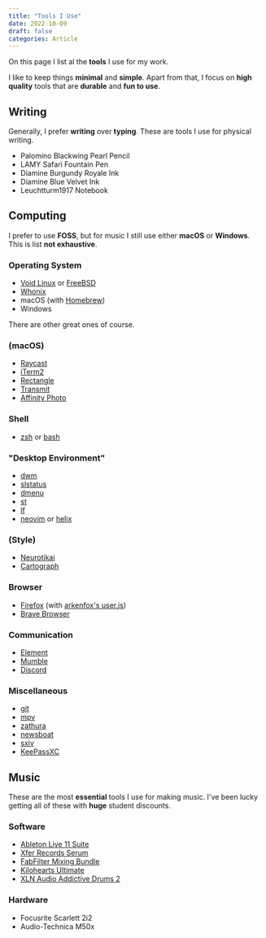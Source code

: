 ```yaml
---
title: "Tools I Use"
date: 2022-10-09
draft: false
categories: Article
---
```


On this page I list al the **tools** I use for my work.

I like to keep things **minimal** and **simple**.
Apart from that, I focus on **high quality** tools that are **durable** and **fun to use**.

## Writing

Generally, I prefer **writing** over **typing**.
These are tools I use for physical writing.

- Palomino Blackwing Pearl Pencil
- LAMY Safari Fountain Pen
- Diamine Burgundy Royale Ink
- Diamine Blue Velvet Ink
- Leuchtturm1917 Notebook

## Computing

I prefer to use **FOSS**, but for music I still use either **macOS** or **Windows**.
This is list **not exhaustive**.

### Operating System

- [Void Linux](https://voidlinux.org/) or [FreeBSD](https://www.freebsd.org/)
- [Whonix](https://www.whonix.org/)
- macOS (with [Homebrew](https://brew.sh/))
- Windows

There are other great ones of course.

### (macOS)

- [Raycast](https://www.raycast.com/)
- [iTerm2](https://iterm2.com/)
- [Rectangle](https://rectangleapp.com/)
- [Transmit](https://panic.com/transmit/)
- [Affinity Photo](https://affinity.serif.com/en-us/photo/)

### Shell

- [zsh](https://www.zsh.org/) or [bash](https://www.gnu.org/software/bash/)

### "Desktop Environment"

- [dwm](https://dwm.suckless.org/)
- [slstatus](https://tools.suckless.org/slstatus/)
- [dmenu](https://tools.suckless.org/dmenu/)
- [st](https://st.suckless.org/)
- [lf](https://github.com/gokcehan/lf)
- [neovim](https://neovim.io/) or [helix](https://helix-editor.com/)

### (Style)

- [Neurotikai](https://github.com/stanhoenson/neurotikai)
- [Cartograph](https://connary.com/cartograph.html)

### Browser

- [Firefox](https://www.mozilla.org/en-US/firefox/new/) (with [arkenfox's user.js](https://github.com/arkenfox/user.js/))
- [Brave Browser](https://brave.com/)

### Communication

- [Element](https://element.io/)
- [Mumble](https://www.mumble.info/)
- [Discord](https://discord.com/)

### Miscellaneous

- [git](https://git-scm.com/)
- [mpv](https://mpv.io/)
- [zathura](https://pwmt.org/projects/zathura/index.html)
- [newsboat](https://newsboat.org/)
- [sxiv](https://github.com/muennich/sxiv)
- [KeePassXC](https://keepassxc.org/)

## Music

These are the most **essential** tools I use for making music.
I've been lucky getting all of these with **huge** student discounts.

### Software

- [Ableton Live 11 Suite](https://www.ableton.com/en/live/)
- [Xfer Records Serum](https://xferrecords.com/products/serum/)
- [FabFilter Mixing Bundle](https://www.fabfilter.com/shop/mixing-bundle)
- [Kilohearts Ultimate](https://kilohearts.com/products/kilohearts_ultimate)
- [XLN Audio Addictive Drums 2](https://www.xlnaudio.com/products/addictive_drums_2)

### Hardware

- Focusrite Scarlett 2i2
- Audio-Technica M50x
